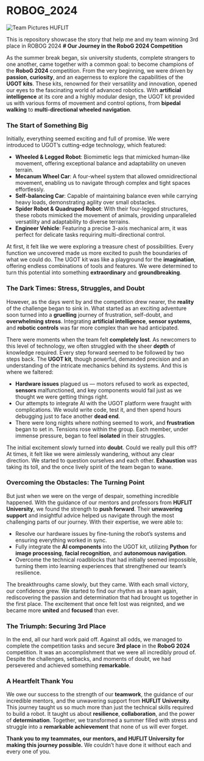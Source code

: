 # ROBOG_2024

![Team Pictures HUFLIT]([http://url/to/img.png](https://scontent.fsgn5-5.fna.fbcdn.net/v/t39.30808-6/460972610_1074842707535275_4029347266825200113_n.jpg?_nc_cat=108&ccb=1-7&_nc_sid=127cfc&_nc_eui2=AeF7sZm6AUTH2VOWHCjlCVHkg9yYV-mJlkqD3JhX6YmWSi9YKw3wE691sFrR4gg5dLb_f-d6HptSenM54NWwBz3U&_nc_ohc=ht3fnZXO2-cQ7kNvgHcYelX&_nc_zt=23&_nc_ht=scontent.fsgn5-5.fna&_nc_gid=ABm8pY1IXiC2ZgyiLxhbYr2&oh=00_AYBYGxuvCTRvZ7z7k7yi3Rm4MSBKf3k-M8T8Ts3pGr6xug&oe=6776D399))

This is repository showcase the story that help me and my team winning 3rd place in ROBOG 2024
**# Our Journey in the RoboG 2024 Competition**

As the summer break began, six university students, complete strangers to one another, came together with a common goal: to become champions of the **RoboG 2024** competition. From the very beginning, we were driven by **passion**, **curiosity**, and an eagerness to explore the capabilities of the **UGOT kits**. These kits, renowned for their versatility and innovation, opened our eyes to the fascinating world of advanced robotics. With **artificial intelligence** at its core and a highly modular design, the UGOT kit provided us with various forms of movement and control options, from **bipedal walking** to **multi-directional wheeled navigation**.

### **The Start of Something Big**

Initially, everything seemed exciting and full of promise. We were introduced to UGOT’s cutting-edge technology, which featured:

- **Wheeled & Legged Robot**: Biomimetic legs that mimicked human-like movement, offering exceptional balance and adaptability on uneven terrain.
- **Mecanum Wheel Car**: A four-wheel system that allowed omnidirectional movement, enabling us to navigate through complex and tight spaces effortlessly.
- **Self-balancing Car**: Capable of maintaining balance even while carrying heavy loads, demonstrating agility over small obstacles.
- **Spider Robot & Quadruped Robot**: With their four-legged structures, these robots mimicked the movement of animals, providing unparalleled versatility and adaptability to diverse terrains.
- **Engineer Vehicle**: Featuring a precise 3-axis mechanical arm, it was perfect for delicate tasks requiring multi-directional control.

At first, it felt like we were exploring a treasure chest of possibilities. Every function we uncovered made us more excited to push the boundaries of what we could do. The UGOT kit was like a playground for the **imagination**, offering endless combinations of tools and features. We were determined to turn this potential into something **extraordinary** and **groundbreaking**.

### **The Dark Times: Stress, Struggles, and Doubt**

However, as the days went by and the competition drew nearer, the **reality** of the challenge began to sink in. What started as an exciting adventure soon turned into a **gruelling** journey of frustration, self-doubt, and **overwhelming stress**. Integrating **artificial intelligence**, **sensor systems**, and **robotic controls** was far more complex than we had anticipated.

There were moments when the team felt **completely lost**. As newcomers to this level of technology, we often struggled with the sheer **depth** of knowledge required. Every step forward seemed to be followed by two steps back. The **UGOT kit**, though powerful, demanded precision and an understanding of the intricate mechanics behind its systems. And this is where we faltered:

- **Hardware issues** plagued us — motors refused to work as expected, **sensors** malfunctioned, and key components would fail just as we thought we were getting things right.
- Our attempts to integrate AI with the UGOT platform were fraught with complications. We would write code, test it, and then spend hours debugging just to face another **dead end**.
- There were long nights where nothing seemed to work, and **frustration** began to set in. Tensions rose within the group. Each member, under immense pressure, began to feel **isolated** in their struggles.

The initial excitement slowly turned into **doubt**. Could we really pull this off? At times, it felt like we were aimlessly wandering, without any clear direction. We started to question ourselves and each other. **Exhaustion** was taking its toll, and the once lively spirit of the team began to wane.

### **Overcoming the Obstacles: The Turning Point**

But just when we were on the verge of despair, something incredible happened. With the guidance of our mentors and professors from **HUFLIT University**, we found the strength to **push forward**. Their **unwavering support** and insightful advice helped us navigate through the most challenging parts of our journey. With their expertise, we were able to:

- Resolve our hardware issues by fine-tuning the robot’s systems and ensuring everything worked in sync.
- Fully integrate the **AI components** into the UGOT kit, utilizing **Python** for **image processing**, **facial recognition**, and **autonomous navigation**.
- Overcome the technical roadblocks that had initially seemed impossible, turning them into learning experiences that strengthened our team’s resilience.

The breakthroughs came slowly, but they came. With each small victory, our confidence grew. We started to find our rhythm as a team again, rediscovering the passion and determination that had brought us together in the first place. The excitement that once felt lost was reignited, and we became more **united** and **focused** than ever.

### **The Triumph: Securing 3rd Place**

In the end, all our hard work paid off. Against all odds, we managed to complete the competition tasks and secure **3rd place** in the **RoboG 2024** competition. It was an accomplishment that we were all incredibly proud of. Despite the challenges, setbacks, and moments of doubt, we had persevered and achieved something **remarkable**.

### **A Heartfelt Thank You**

We owe our success to the strength of our **teamwork**, the guidance of our incredible mentors, and the unwavering support from **HUFLIT University**. This journey taught us so much more than just the technical skills required to build a robot. It taught us about **resilience**, **collaboration**, and the power of **determination**. Together, we transformed a summer filled with stress and struggle into a **remarkable achievement** that none of us will ever forget.

**Thank you to my teammates, our mentors, and HUFLIT University for making this journey possible.** We couldn’t have done it without each and every one of you.
